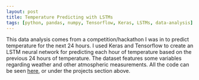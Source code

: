 ```yaml
---
layout: post
title: Temperature Predicting with LSTMs
tags: [python, pandas, numpy, Tensorflow, Keras, LSTMs, data-analysis]
---
```


This data analysis comes from a competition/hackathon I was in to predict temperature for the next 24 hours. I used Keras and Tensorflow to create an LSTM neural network for predicting each hour of temperature based on the previous 24 hours of temperature. The dataset features some variables regarding weather and other atmospheric measurements. All the code can be seen [here](https://www.shahbazsyed.com/temp), or under the projects section above.
